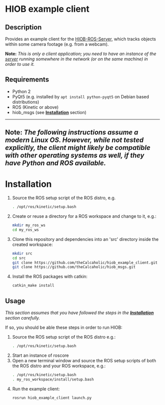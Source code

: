 # HIOB example client

## Description

Provides an example client for the [HIOB-ROS-Server](https://github.com/theCalcaholic/hiob_ros), which tracks objects
within some camera footage (e.g. from a webcam).

__Note:__ _This is only a client application; you need to have an instance of the
[server](https://github.com/theCalcaholic/hiob_ros) running somewhere in the network (or on the same machine)
in order to use it._

## Requirements
- Python 2
- PyQt5 (e.g. installed by `apt install python-pyqt5` on Debian based distributions)
- ROS (Kinetic or above)
- hiob_msgs (see [**Installation**](#installation) section)


---------------------------------
__Note:__ _The following instructions assume a modern Linux OS. However, while not tested explicitly,
the client might likely be compatible with other operating systems as well, if they have Python and ROS available._
---------------------------------

# Installation

1. Source the ROS setup script of the ROS distro, e.g.
    ```sh
    . /opt/ros/kinetic/setup.bash
    ```
2. Create or reuse a directory for a ROS workspace and change to it, e.g.:
    ```sh
    mkdir my_ros_ws
    cd my_ros_ws
    ```
3. Clone this repository and dependencies into an 'src' directory inside the created workspace:
    ```sh
    mkdir src
    cd src
    git clone https://github.com/theCalcaholic/hiob_example_client.git
    git clone https://github.com/theCalcaholic/hiob_msgs.git
    ```
4. Install the ROS packages with catkin:
    ```sh
    catkin_make install
    ```

## Usage

_This section assumes that you have followed the steps in the [**Installation**](#installation) section carefully._

If so, you should be able these steps in order to run HIOB:

1. Source the ROS setup script of the ROS distro e.g.:
    ```sh
    . /opt/ros/kinetic/setup.bash
    ```
2. Start an instance of roscore
3. Open a new terminal window and source the ROS setup scripts of both the ROS distro and your ROS workspace, e.g.:
    ```sh
    . /opt/ros/kinetic/setup.bash
    . my_ros_workspace/install/setup.bash
    ```
4. Run the example client:
    ```sh
    rosrun hiob_example_client launch.py
    ```